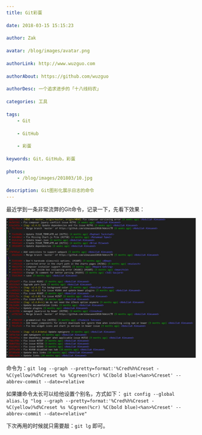 ```yaml
---
title: Git彩蛋

date: 2018-03-15 15:15:23

author: Zak

avatar: /blog/images/avatar.png

authorLink: http://www.wuzguo.com

authorAbout: https://github.com/wuzguo

authorDesc: 一个追求进步的「十八线码农」

categories: 工具

tags:
	- Git

	- GitHub

	- 彩蛋

keywords: Git，GitHub，彩蛋

photos:
	- /blog/images/201803/10.jpg

description: Git图形化展示日志的命令
---
```



最近学到一条非常流弊的Git命令，记录一下，先看下效果：

![](/images/201803/10.jpg)

命令为：`git log --graph --pretty=format:'%Cred%h%Creset -%C(yellow)%d%Creset %s %Cgreen(%cr) %C(bold blue)<%an>%Creset' --abbrev-commit --date=relative`

如果嫌命令太长可以给他设置个别名，方式如下：
`git config --global alias.lg "log --graph --pretty=format:'%Cred%h%Creset -%C(yellow)%d%Creset %s %Cgreen(%cr) %C(bold blue)<%an>%Creset' --abbrev-commit --date=relative"`

下次再用的时候就只需要敲：`git lg` 即可。